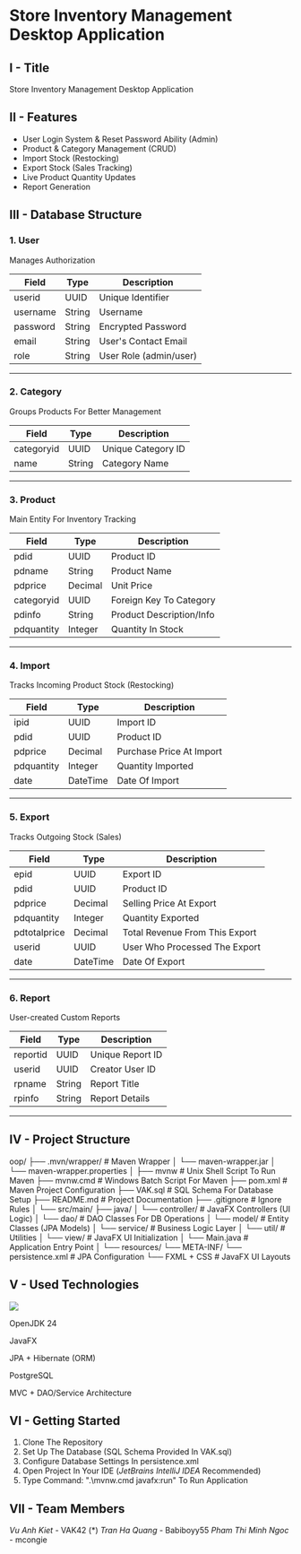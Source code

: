 # Store Inventory Management Desktop Application
  
## **I - Title**
  
Store Inventory Management Desktop Application
  
## **II - Features**
  
- User Login System & Reset Password Ability (Admin)
- Product & Category Management (CRUD)
- Import Stock (Restocking)
- Export Stock (Sales Tracking)
- Live Product Quantity Updates
- Report Generation
  
## **III - Database Structure**
  
### 1. User
  
Manages Authorization
  
| Field      | Type    | Description               |
|------------|---------|---------------------------|
| userid     | UUID    | Unique Identifier         |
| username   | String  | Username                  |
| password   | String  | Encrypted Password        |
| email      | String  | User's Contact Email      |
| role       | String  | User Role (admin/user)    |
  
---
  
### 2. Category
  
Groups Products For Better Management
  
| Field        | Type   | Description              |
|--------------|--------|--------------------------|
| categoryid   | UUID   | Unique Category ID       |
| name         | String | Category Name            |
  
---
  
### 3. Product
  
Main Entity For Inventory Tracking
  
| Field        | Type     | Description                         |
|--------------|----------|-------------------------------------|
| pdid         | UUID     | Product ID                          |
| pdname       | String   | Product Name                        |
| pdprice      | Decimal  | Unit Price                          |
| categoryid   | UUID     | Foreign Key To Category             |
| pdinfo       | String   | Product Description/Info            |
| pdquantity   | Integer  | Quantity In Stock                   |
  
---
  
### 4. Import
  
Tracks Incoming Product Stock (Restocking)
  
| Field       | Type     | Description                       |
|-------------|----------|-----------------------------------|
| ipid        | UUID     | Import ID                         |
| pdid        | UUID     | Product ID                        |
| pdprice     | Decimal  | Purchase Price At Import          |
| pdquantity  | Integer  | Quantity Imported                 |
| date        | DateTime | Date Of Import                    |
  
---
  
### 5. Export
  
Tracks Outgoing Stock (Sales)
  
| Field         | Type     | Description                         |
|---------------|----------|-------------------------------------|
| epid          | UUID     | Export ID                           |
| pdid          | UUID     | Product ID                          |
| pdprice       | Decimal  | Selling Price At Export             |
| pdquantity    | Integer  | Quantity Exported                   |
| pdtotalprice  | Decimal  | Total Revenue From This Export      |
| userid        | UUID     | User Who Processed The Export       |
| date          | DateTime | Date Of Export                      |
  
---
  
### 6. Report
  
User-created Custom Reports
  
| Field      | Type   | Description                     |
|------------|--------|---------------------------------|
| reportid   | UUID   | Unique Report ID                |
| userid     | UUID   | Creator User ID                 |
| rpname     | String | Report Title                    |
| rpinfo     | String | Report Details                  |
  
---

## **IV - Project Structure**
  
oop/
├── .mvn/wrapper/    # Maven Wrapper
│ └── maven-wrapper.jar
│ └── maven-wrapper.properties
│
├── mvnw        # Unix Shell Script To Run Maven
├── mvnw.cmd    # Windows Batch Script For Maven
├── pom.xml     # Maven Project Configuration
├── VAK.sql     # SQL Schema For Database Setup
├── README.md   # Project Documentation
├── .gitignore  # Ignore Rules
│
└── src/main/
  ├── java/
  │  └── controller/    # JavaFX Controllers (UI Logic)
  │  └── dao/           # DAO Classes For DB Operations
  │  └── model/         # Entity Classes (JPA Models)
  │  └── service/       # Business Logic Layer
  │  └── util/          # Utilities
  │  └── view/          # JavaFX UI Initialization
  │  └── Main.java      # Application Entry Point
  │
  └── resources/
    └── META-INF/
      └── persistence.xml  # JPA Configuration
      └── FXML + CSS       # JavaFX UI Layouts

## **V - Used Technologies**

<img src="https://skillicons.dev/icons?i=java,hibernate,maven,postgres,idea" />
  
OpenJDK 24

JavaFX

JPA + Hibernate (ORM)

PostgreSQL

MVC + DAO/Service Architecture

## **VI - Getting Started**

1. Clone The Repository
2. Set Up The Database (SQL Schema Provided In VAK.sql)
3. Configure Database Settings In persistence.xml
4. Open Project In Your IDE (*JetBrains IntelliJ IDEA* Recommended)
5. Type Command: ".\mvnw.cmd javafx:run" To Run Application

## **VII - Team Members**
*Vu Anh Kiet* - VAK42 (*)
*Tran Ha Quang* - Babiboyy55
*Pham Thi Minh Ngoc* - mcongie
